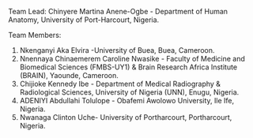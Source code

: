 Team Lead: Chinyere Martina Anene-Ogbe - Department of Human Anatomy, University of Port-Harcourt, Nigeria.

Team Members:
1. Nkenganyi Aka Elvira -University of Buea, Buea, Cameroon.
2. Nnennaya Chinaemerem Caroline Nwasike - Faculty of Medicine and Biomedical Sciences (FMBS-UY1) & Brain Research Africa Institute (BRAIN), Yaounde, Cameroon.
3. Chijioke Kennedy Ibe - Department of Medical Radiography & Radiological Sciences, University of Nigeria (UNN), Enugu, Nigeria.
4. ADENIYI Abdullahi Tolulope - Obafemi Awolowo University, Ile Ife, Nigeria.
5. Nwanaga Clinton Uche- University of Portharcourt, Portharcourt, Nigeria.
